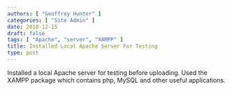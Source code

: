 ```yaml
---
authors: [ "Geoffrey Hunter" ]
categories: [ "Site Admin" ]
date: 2010-12-15
draft: false
tags: [ "Apache", "server", "XAMPP" ]
title: Installed Local Apache Server For Testing
type: post
---
```


Installed a local Apache server for testing before uploading. Used the XAMPP package which contains php, MySQL and other useful applications.
